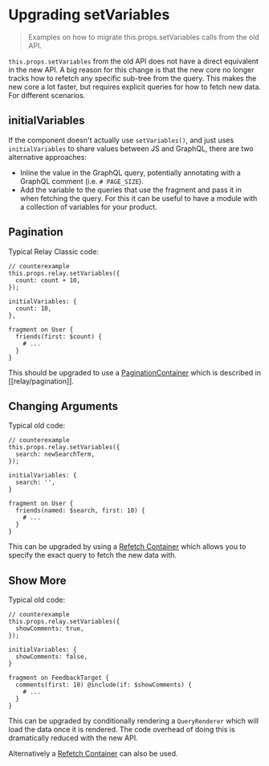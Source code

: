 # Upgrading setVariables

> Examples on how to migrate this.props.setVariables calls from the old API.

`this.props.setVariables` from the old API does not have a direct equivalent in the new API. A big reason for this change is that the new core no longer tracks how to refetch any specific sub-tree from the query. This makes the new core a lot faster, but requires explicit queries for how to fetch new data. For different scenarios.

## initialVariables

If the component doesn't actually use `setVariables()`, and just uses `initialVariables` to share values between JS and GraphQL, there are two alternative approaches:

- Inline the value in the GraphQL query, potentially annotating with a GraphQL comment (i.e. `# PAGE_SIZE`).
- Add the variable to the queries that use the fragment and pass it in when fetching the query. For this it can be useful to have a module with a collection of variables for your product.

## Pagination

Typical Relay Classic code:

    // counterexample
    this.props.relay.setVariables({
      count: count + 10,
    });

    initialVariables: {
      count: 10,
    },

    fragment on User {
      friends(first: $count) {
        # ...
      }
    }

This should be upgraded to use a [PaginationContainer](pagination-container.md) which is described in [[relay/pagination]].

## Changing Arguments

Typical old code:

    // counterexample
    this.props.relay.setVariables({
      search: newSearchTerm,
    });

    initialVariables: {
      search: '',
    }

    fragment on User {
      friends(named: $search, first: 10) {
        # ...
      }
    }

This can be upgraded by using a [Refetch Container](refetch-container.html) which allows you to specify the exact query to fetch the new data with.

## Show More

Typical old code:

    // counterexample
    this.props.relay.setVariables({
      showComments: true,
    });

    initialVariables: {
      showComments: false,
    }

    fragment on FeedbackTarget {
      comments(first: 10) @include(if: $showComments) {
        # ...
      }
    }

This can be upgraded by conditionally rendering a `QueryRenderer` which will load the data once it is rendered. The code overhead of doing this is dramatically reduced with the new API.

Alternatively a [Refetch Container](refetch-container.html) can also be used.
